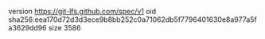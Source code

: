version https://git-lfs.github.com/spec/v1
oid sha256:eea170d72d3d3ece9b8bb252c0a71062db5f7796401630e8a977a5fa3629dd96
size 3586
